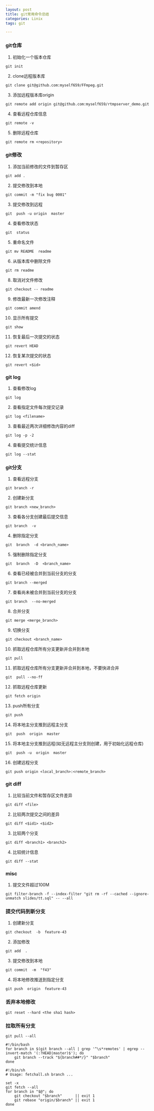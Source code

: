 ```yaml
---
layout: post
title: git常用命令总结
categories: Linix
tags: git 

---
```



### git仓库 
1. 初始化一个版本仓库 
```
git init
```

2. clone远程版本库
```
git clone git@github.com:myself659/FFmpeg.git 
```
3. 添加远程版本库origin
```
git remote add origin git@github.com:myself659/rtmpserver_demo.git 
```

4. 查看远程仓库信息
```
git remote -v
```

5. 删除远程仓库 
```
git remote rm <repository>
```


### git修改 
1. 添加当前修改的文件到暂存区   
```
git add .
```

2. 提交修改到本地
```
git commit -m "fix bug 0001"
```

3. 提交修改到远程 
```
git  push -u origin  master  
```

4. 查看修改状态 
```
git  status  
```

5. 重命名文件 
```
git mv README  readme 
```

6. 从版本库中删除文件
```
git rm readme 
```

8. 取消对文件修改
```
git checkout -- readme 
```

9. 修改最新一次修改注释 
```
git commit amend 
```

10. 显示所有提交
```
git show  
```
11. 恢复最后一次提交的状态 
```
git revert HEAD 
```
12.  恢复某次提交的状态 
```
git revert <$id>
```


### git log
1. 查看修改log
```
git log 
```

2. 查看指定文件每次提交记录
```
git log <filename>
```

3. 查看最近两次详细修改内容的diff 
```
git log -p -2
```

4. 查看提交统计信息 
```
git log --stat 
```

### git分支 

1. 查看远程分支 
```
git branch -r 
```

2. 创建新分支 
```
git branch <new_branch>
```

3. 查看各分支创建最后提交信息
```
git branch  -v 
```

4. 删除指定分支 
```
git  branch  -d <branch_name> 
```

5. 强制删除指定分支
```
git  branch  -D  <branch_name> 
```

6. 查看已经被合并到当前分支的分支 
```
git branch --merged
```

7. 查看尚未被合并到当前分支的分支
```
git branch  --no-merged
```

8. 合并分支
```
git merge <merge_branch> 
```

9. 切换分支 
```
git checkout <branch_name>
```

10.  抓取远程仓库所有分支更新并合并到本地
```
git pull  
```

11. 抓取远程仓库所有分支更新并合并到本地，不要快进合并
```
git  pull --no-ff
```

12. 抓取远程仓库更新
```
git fetch origin
```

13. push所有分支 
```
git push 
```

14. 将本地主分支推到远程主分支 
```
git  push  origin  master 
```

15. 将本地主分支推到远程(如无远程主分支则创建，用于初始化远程仓库)
```
git  push -u  origin  master 
```

16. 创建远程分支
```
git push origin <local_branch>:<remote_branch>
```


### git diff 
1. 比较当前文件和暂存区文件差异
```
git diff <file>
```

2. 比较两次提交之间的差异 
```
git diff <$id1> <$id2>
```

3. 比较两个分支 
```
git diff <branch1> <branch2>
```

4. 比较统计信息
```
git diff --stat 
```

### misc 

1. 提交文件超过100M  

```
git filter-branch -f --index-filter "git rm -rf --cached --ignore-unmatch slides/tt.sql" -- --all
```

### 提交代码到新分支 

1. 创建新分支 

```
git checkout  -b  feature-43
```

2. 添加修改 

```
git add  .
```

3. 提交修改到本地  

```
git commit  -m  "f43"
```

4. 将本地修改推送到指定分支  

```
git push  origin  feature-43 
```


### 丢弃本地修改 

```
git reset --hard <the sha1 hash>
```

### 拉取所有分支 

```
git pull --all
```

```
#!/bin/bash
for branch in $(git branch --all | grep '^\s*remotes' | egrep --invert-match '(:?HEAD|master)$'); do
    git branch --track "${branch##*/}" "$branch"
done
```


```
#!/bin/sh
# Usage: fetchall.sh branch ...

set -x
git fetch --all
for branch in "$@"; do
    git checkout "$branch"      || exit 1
    git rebase "origin/$branch" || exit 1
done
```

